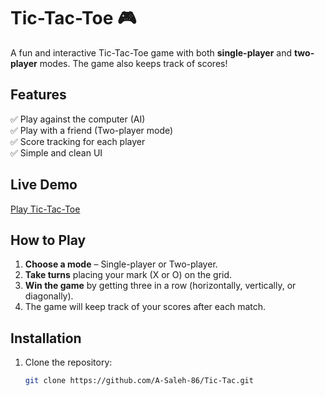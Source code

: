 # Tic-Tac-Toe 🎮  

A fun and interactive Tic-Tac-Toe game with both **single-player** and **two-player** modes. The game also keeps track of scores!  

## Features  
✅ Play against the computer (AI)  
✅ Play with a friend (Two-player mode)  
✅ Score tracking for each player  
✅ Simple and clean UI  

## Live Demo  
[Play Tic-Tac-Toe](https://a-saleh-86.github.io/Tic-Tac/)  

## How to Play  
1. **Choose a mode** – Single-player or Two-player.  
2. **Take turns** placing your mark (X or O) on the grid.  
3. **Win the game** by getting three in a row (horizontally, vertically, or diagonally).  
4. The game will keep track of your scores after each match.  

## Installation  
1. Clone the repository:  
   ```sh
   git clone https://github.com/A-Saleh-86/Tic-Tac.git

